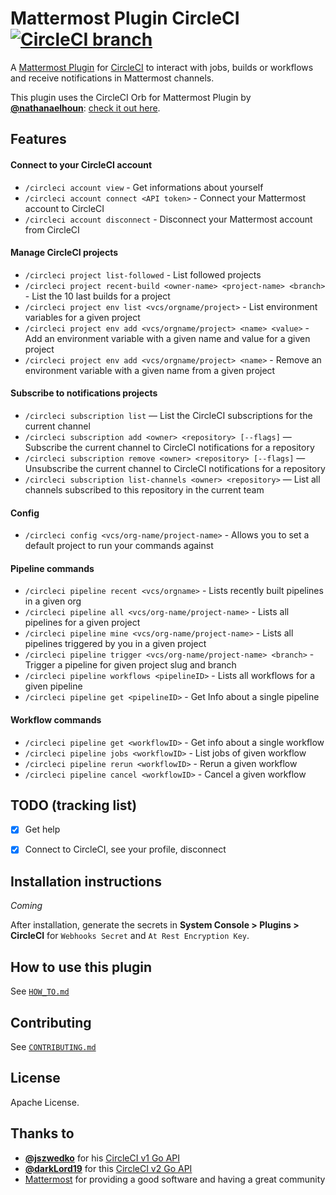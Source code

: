 # Mattermost Plugin CircleCI [![CircleCI branch](https://img.shields.io/circleci/project/github/nathanaelhoun/mattermost-plugin-circleci/master.svg)](https://circleci.com/gh/mattermost/mattermost-plugin-circleci)

A [Mattermost Plugin](https://developers.mattermost.com/extend/plugins/) for [CircleCI](https://circleci.com) to interact with jobs, builds or workflows and receive notifications in Mattermost channels.

This plugin uses the CircleCI Orb for Mattermost Plugin by **[@nathanaelhoun](https://github.com/nathanaelhoun)**: [check it out here](https://github.com/nathanaelhoun/circleci-orb-mattermost-plugin-notify).

## Features

#### Connect to your CircleCI account

-   `/circleci account view` - Get informations about yourself
-   `/circleci account connect <API token>` - Connect your Mattermost account to CircleCI
-   `/circleci account disconnect` - Disconnect your Mattermost account from CircleCI

#### Manage CircleCI projects

-   `/circleci project list-followed` - List followed projects
-   `/circleci project recent-build <owner-name> <project-name> <branch>` - List the 10 last builds for a project
-   `/circleci project env list <vcs/orgname/project>` - List environment variables for a given project
-   `/circleci project env add <vcs/orgname/project> <name> <value>` - Add an environment variable with a given name and value for a given project
-   `/circleci project env add <vcs/orgname/project> <name>` - Remove an environment variable with a given name from a given project

#### Subscribe to notifications projects

-   `/circleci subscription list` — List the CircleCI subscriptions for the current channel
-   `/circleci subscription add <owner> <repository> [--flags]` — Subscribe the current channel to CircleCI notifications for a repository
-   `/circleci subscription remove <owner> <repository> [--flags]` — Unsubscribe the current channel to CircleCI notifications for a repository
-   `/circleci subscription list-channels <owner> <repository>` — List all channels subscribed to this repository in the current team

#### Config

-   `/circleci config <vcs/org-name/project-name>` - Allows you to set a default project to run your commands against

#### Pipeline commands

- `/circleci pipeline recent <vcs/orgname>` - Lists recently built pipelines in a given org
- `/circleci pipeline all <vcs/org-name/project-name>` - Lists all pipelines for a given project
- `/circleci pipeline mine <vcs/org-name/project-name>` - Lists all pipelines triggered by you in a given project
- `/circleci pipeline trigger <vcs/org-name/project-name> <branch>` - Trigger a pipeline for given project slug and branch
- `/circleci pipeline workflows <pipelineID>` - Lists all workflows for a given pipeline
- `/circleci pipeline get <pipelineID>` - Get Info about a single pipeline

#### Workflow commands

- `/circleci pipeline get <workflowID>` - Get info about a single workflow
- `/circleci pipeline jobs <workflowID>` - List jobs of given workflow
- `/circleci pipeline rerun <workflowID>` - Rerun a given workflow
- `/circleci pipeline cancel <workflowID>` - Cancel a given workflow

## TODO (tracking list)

-   [x] Get help

-   [x] Connect to CircleCI, see your profile, disconnect


## Installation instructions

_Coming_

After installation, generate the secrets in **System Console > Plugins > CircleCI** for `Webhooks Secret` and `At Rest Encryption Key`. 

## How to use this plugin

See [`HOW_TO.md`](./docs/HOW_TO.md)

## Contributing

See [`CONTRIBUTING.md`](CONTRIBUTING.md)

## License

Apache License.

## Thanks to

-   **[@jszwedko](https://github.com/jszwedko)** for his [CircleCI v1 Go API](https://github.com/jszwedko/go-circleci)
-   **[@darkLord19](https://github.com/darkLord19)** for this [CircleCI v2 Go API](https://github.com/darkLord19/circleci-v2)
-   [Mattermost](https://mattermost.org) for providing a good software and having a great community
